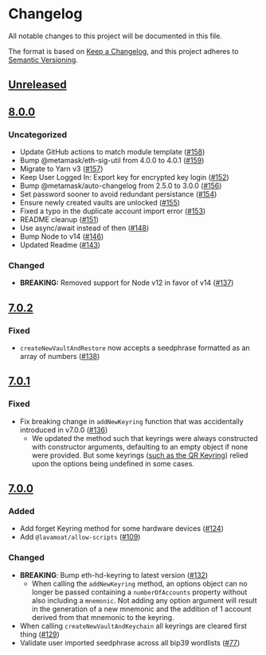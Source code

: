 # Changelog
All notable changes to this project will be documented in this file.

The format is based on [Keep a Changelog](https://keepachangelog.com/en/1.0.0/),
and this project adheres to [Semantic Versioning](https://semver.org/spec/v2.0.0.html).

## [Unreleased]

## [8.0.0]
### Uncategorized
- Update GitHub actions to match module template ([#158](https://github.com/MetaMask/KeyringController/pull/158))
- Bump @metamask/eth-sig-util from 4.0.0 to 4.0.1 ([#159](https://github.com/MetaMask/KeyringController/pull/159))
- Migrate to Yarn v3 ([#157](https://github.com/MetaMask/KeyringController/pull/157))
- Keep User Logged In: Export key for encrypted key login ([#152](https://github.com/MetaMask/KeyringController/pull/152))
- Bump @metamask/auto-changelog from 2.5.0 to 3.0.0 ([#156](https://github.com/MetaMask/KeyringController/pull/156))
- Set password sooner to avoid redundant persistance ([#154](https://github.com/MetaMask/KeyringController/pull/154))
- Ensure newly created vaults are unlocked ([#155](https://github.com/MetaMask/KeyringController/pull/155))
- Fixed a typo in the duplicate account import error ([#153](https://github.com/MetaMask/KeyringController/pull/153))
- README cleanup ([#151](https://github.com/MetaMask/KeyringController/pull/151))
- Use async/await instead of then ([#148](https://github.com/MetaMask/KeyringController/pull/148))
- Bump Node to v14 ([#146](https://github.com/MetaMask/KeyringController/pull/146))
- Updated Readme ([#143](https://github.com/MetaMask/KeyringController/pull/143))

### Changed
- **BREAKING:** Removed support for Node v12 in favor of v14 ([#137](https://github.com/MetaMask/eth-json-rpc-middleware/pull/137))

## [7.0.2]
### Fixed
- `createNewVaultAndRestore` now accepts a seedphrase formatted as an array of numbers ([#138](https://github.com/MetaMask/KeyringController/pull/138))

## [7.0.1]
### Fixed
- Fix breaking change in `addNewKeyring` function that was accidentally introduced in v7.0.0 ([#136](https://github.com/MetaMask/KeyringController/pull/136))
  - We updated the method such that keyrings were always constructed with constructor arguments, defaulting to an empty object if none were provided. But some keyrings ([such as the QR Keyring](https://github.com/KeystoneHQ/keystone-airgaped-base/blob/c5e2d06892118265ec2ee613b543095276d5b208/packages/base-eth-keyring/src/BaseKeyring.ts#L290)) relied upon the options being undefined in some cases.

## [7.0.0]
### Added
- Add forget Keyring method for some hardware devices ([#124](https://github.com/MetaMask/KeyringController/pull/124))
- Add `@lavamoat/allow-scripts` ([#109](https://github.com/MetaMask/KeyringController/pull/109))

### Changed
- **BREAKING**: Bump eth-hd-keyring to latest version ([#132](https://github.com/MetaMask/KeyringController/pull/132))
    - When calling the `addNewKeyring` method, an options object can no longer be passed containing a `numberOfAccounts` property without also including a `mnemonic`. Not adding any option argument will result in the generation of a new mnemonic and the addition of 1 account derived from that mnemonic to the keyring.
- When calling `createNewVaultAndKeychain` all keyrings are cleared first thing ([#129](https://github.com/MetaMask/KeyringController/pull/129))
- Validate user imported seedphrase across all bip39 wordlists ([#77](https://github.com/MetaMask/KeyringController/pull/77))


[Unreleased]: https://github.com/MetaMask/KeyringController/compare/v8.0.0...HEAD
[8.0.0]: https://github.com/MetaMask/KeyringController/compare/v7.0.2...v8.0.0
[7.0.2]: https://github.com/MetaMask/KeyringController/compare/v7.0.1...v7.0.2
[7.0.1]: https://github.com/MetaMask/KeyringController/compare/v7.0.0...v7.0.1
[7.0.0]: https://github.com/MetaMask/KeyringController/releases/tag/v7.0.0
